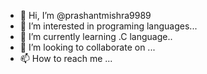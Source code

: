 - 👋 Hi, I’m @prashantmishra9989
- 👀 I’m interested in programing languages...
- 🌱 I’m currently learning .C language..
- 💞️ I’m looking to collaborate on ...
- 📫 How to reach me ...

<!---
prashantmishra9989/prashantmishra9989 is a ✨ special ✨ repository because its `README.md` (this file) appears on your GitHub profile.
You can click the Preview link to take a look at your changes.
--->
